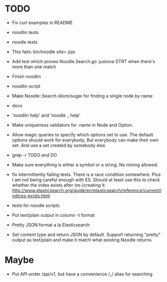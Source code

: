 # TODO

* Fix curl examples in README

* noodlin tests

* noodle tests

* This fails:
bin/noodle site= jojo

* Add test which proves Noodle.Search.go :justone DTRT when there's
more than one match

* Finish noodlin

* noodlin script

* Make Noodle::Search idiom/sugar for finding a single node by name

* docs

* 'noodlin help' and 'noodle _ help'

* Make uniqueness validators for :name in Node and Option.

* Allow magic queries to specify which options set to use.  The default options should work
for everybody,  But everybody can make their own set.  And use a set created by somebody else.

* grep -r TODO and DO

* Make sure everything is either a symbol or a string.  No mixing allowed.

* fix intermittently failing tests.  There is a race condition somewhere.
Plus I am not being careful enough with ES.  Should at least use this to check whether
the index exists after (re-)creating it:
http://www.elasticsearch.org/guide/en/elasticsearch/reference/current/indices-exists.html

* tests for noodle scripts

* Put text/plain output in column -t format

* Pretty JSON format a la Elasticsearch

* Set content type and return JSON by default.  Support
returning "pretty" output as text/plain and make it match
what existing Noodle returns

# Maybe
* Put API under /api/v1, but have a convenience /_/ alias for
searching

